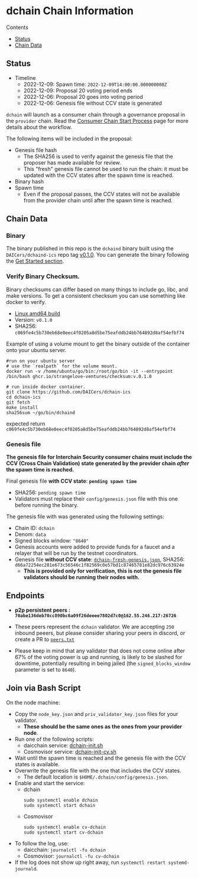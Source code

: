 # dchain Chain Information

Contents

* [Status](#status)
* [Chain Data](#chain-data)

## Status

* Timeline
  * 2022-12-09: Spawn time: `2022-12-09T14:00:00.000000000Z`
  * 2022-12-09: Proposal 20 voting period ends
  * 2022-12-06: Proposal 20 goes into voting period
  * 2022-12-06: Genesis file without CCV state is generated

`dchain` will launch as a consumer chain through a governance proposal in the `provider` chain. Read the [Consumer Chain Start Process](/docs/Consumer-Chain-Start-Process.md) page for more details about the workflow.

The following items will be included in the proposal:
* Genesis file hash
  * The SHA256 is used to verify against the genesis file that the proposer has made available for review.
  * This "fresh" genesis file cannot be used to run the chain: it must be updated with the CCV states after the spawn time is reached.
* Binary hash
* Spawn time
  * Even if the proposal passes, the CCV states will not be available from the provider chain until after the spawn time is reached.

## Chain Data

### Binary

The binary published in this repo is the `dchaind` binary built using the `DAICers/dchaind-ics` repo tag [v0.1.0](https://github.com/DAICers/dchain-ics/releases/tag/v0.1.0). You can generate the binary following the [Get Started section](https://github.com/DAICers/dchain-ics/tree/v0.1.0#get-started). 

### Verify Binary Checksum.
Binary checksums can differ based on many things to include go, libc, and make versions. To get a consistent checksum you can use something like docker to verify.

  * [Linux amd64 build](dchaind)
  * Version: `v0.1.0`
  * SHA256: `c069fe4c5b730eb68e0eec4f0205a8d5be75eafddb24bb764892d8af54efbf74`

  Example of using a volume mount to get the binary outside of the container onto your ubuntu server.

  ```
  #run on your ubuntu server
  # use the `realpath` for the volume mount.
  docker run -v /home/ubuntu/go/bin:/root/go/bin -it --entrypoint /bin/bash ghcr.io/strangelove-ventures/checksum:v.0.1.0
  ```

  ```
  # run inside docker container.
  git clone https://github.com/DAICers/dchain-ics
  cd dchain-ics
  git fetch
  make install
  sha256sum ~/go/bin/dchaind
  ```
  expected return `c069fe4c5b730eb68e0eec4f0205a8d5be75eafddb24bb764892d8af54efbf74`

### Genesis file

**The genesis file for Interchain Security consumer chains must include the CCV (Cross Chain Validation) state generated by the provider chain _after_ the spawn time is reached.**

Final genesis file **with CCV state**: **`pending spawn time`**
- SHA256: `pending spawn time`
- Validators must replace their `config/genesis.json` file with this one before running the binary.

The genesis file with was generated using the following settings:

* Chain ID: `dchain`
* Denom: `data`
* Signed blocks window: `"8640"`
* Genesis accounts were added to provide funds for a faucet and a relayer that will be run by the testnet coordinators.
* Genesis file **without CCV state**: [`dchain-fresh-genesis.json`](dchain-fresh-genesis.json), SHA256: `d66a72254ec281e673c56546c1f82569c0e57bd1c87465781e82dc976c63924e`
  * **This is provided only for verification, this is not the genesis file validators should be running their nodes with.**

## Endpoints

* **p2p persistent peers : `70abe136deb70cc890bc6a09f26deeee7802d7c0@162.55.246.217:26726`**
* These peers represent the `dchain` validator. We are accepting `250` inbound peeers, but please consider sharing your peers in discord, or create a PR to [`peers.txt`](peers.txt)

* Please keep in mind that any validator that does not come online after 67% of the voting power is up and running, is likely to be slashed for downtime, potentially resulting in being jailed (the `signed_blocks_window` parameter is set to `8640`).

## Join via Bash Script

On the node machine:
- Copy the `node_key.json` and `priv_validator_key.json` files for your validator.
  - **These should be the same ones as the ones from your provider node**.
- Run one of the following scripts:
  - daicchain service: [dchain-init.sh](dchain-init.sh)
  - Cosmovisor service: [dchain-init-cv.sh](dchain-init-cv.sh)
- Wait until the spawn time is reached and the genesis file with the CCV states is available.
- Overwrite the genesis file with the one that includes the CCV states.
  - The default location is `$HOME/.dchain/config/genesis.json`.
- Enable and start the service:
  - dchain
    ```
    sudo systemctl enable dchain
    sudo systemctl start dchain
    ```
  - Cosmovisor
    ```
    sudo systemctl enable cv-dchain
    sudo systemctl start cv-dchain
    ```
- To follow the log, use:
  - daicchain: `journalctl -fu dchain`
  - Cosmovisor: `journalctl -fu cv-dchain`
- If the log does not show up right away, run `systemctl restart systemd-journald`.
